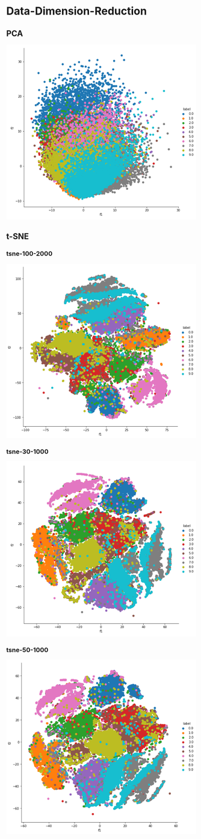 # Data-Dimension-Reduction
## PCA
![alt text](https://github.com/saini-dhiraj/Data-Dimension-Reduction/blob/master/PCA/PCA-on-MNIST-data.png)

## t-SNE
### tsne-100-2000
![alt text](https://github.com/saini-dhiraj/Data-Dimension-Reduction/blob/master/t-SNE/tsne-100-2000.png)

### tsne-30-1000
![alt text](https://github.com/saini-dhiraj/Data-Dimension-Reduction/blob/master/t-SNE/tsne-30-1000.png)

### tsne-50-1000
![alt text](https://github.com/saini-dhiraj/Data-Dimension-Reduction/blob/master/t-SNE/tsne-50-1000.png)
